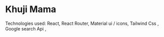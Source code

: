 # Khuji Mama

Technologies used:
React, React Router, Material ui / icons, Tailwind Css , Google search Api ,
